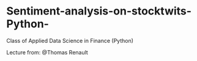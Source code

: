 # Sentiment-analysis-on-stocktwits-Python-
Class of Applied Data Science in Finance (Python)


Lecture from: @Thomas Renault

